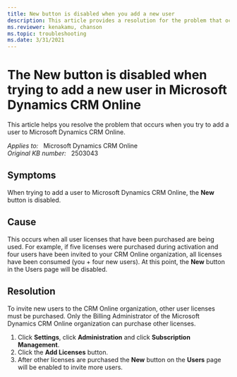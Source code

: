 ```yaml
---
title: New button is disabled when you add a new user 
description: This article provides a resolution for the problem that occurs when you try to add a user to Microsoft Dynamics CRM Online.
ms.reviewer: kenakamu, chanson
ms.topic: troubleshooting
ms.date: 3/31/2021
---
```

# The New button is disabled when trying to add a new user in Microsoft Dynamics CRM Online

This article helps you resolve the problem that occurs when you try to add a user to Microsoft Dynamics CRM Online.

_Applies to:_ &nbsp; Microsoft Dynamics CRM Online  
_Original KB number:_ &nbsp; 2503043

## Symptoms

When trying to add a user to Microsoft Dynamics CRM Online, the **New** button is disabled.

## Cause

This occurs when all user licenses that have been purchased are being used. For example, if five licenses were purchased during activation and four users have been invited to your CRM Online organization, all licenses have been consumed (you + four new users). At this point, the **New** button in the Users page will be disabled.

## Resolution

To invite new users to the CRM Online organization, other user licenses must be purchased. Only the Billing Administrator of the Microsoft Dynamics CRM Online organization can purchase other licenses.

1. Click **Settings**, click **Administration** and click **Subscription Management**.
2. Click the **Add Licenses** button.
3. After other licenses are purchased the **New** button on the **Users** page will be enabled to invite more users.
